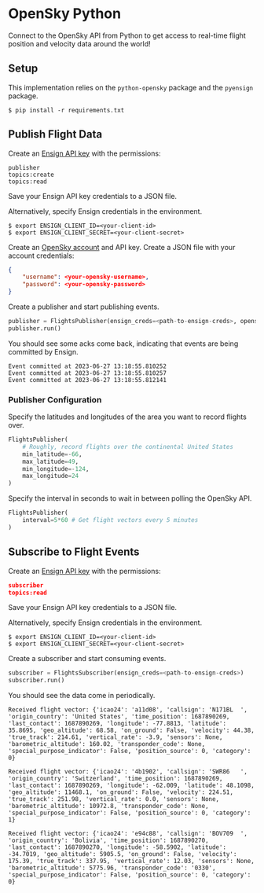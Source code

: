 # OpenSky Python

Connect to the OpenSky API from Python to get access to real-time flight position and velocity data around the world!

## Setup

This implementation relies on the `python-opensky` package and the `pyensign` package.

```
$ pip install -r requirements.txt
```

## Publish Flight Data

Create an [Ensign API key](https://rotational.app) with the permissions:

```
publisher
topics:create
topics:read
```

Save your Ensign API key credentials to a JSON file.

Alternatively, specify Ensign credentials in the environment.
```
$ export ENSIGN_CLIENT_ID=<your-client-id>
$ export ENSIGN_CLIENT_SECRET=<your-client-secret>
```

Create an [OpenSky account](https://opensky-network.org/) and API key. Create a JSON file with your account credentials:

```json
{
    "username": <your-opensky-username>,
    "password": <your-opensky-password>
}
```

Create a publisher and start publishing events.

```python
publisher = FlightsPublisher(ensign_creds=<path-to-ensign-creds>, opensky_creds=<path-to-opensky-creds>)
publisher.run()
```

You should see some acks come back, indicating that events are being committed by Ensign.

```
Event committed at 2023-06-27 13:18:55.810252
Event committed at 2023-06-27 13:18:55.810257
Event committed at 2023-06-27 13:18:55.812141
```

### Publisher Configuration

Specify the latitudes and longitudes of the area you want to record flights over.

```python
FlightsPublisher(
    # Roughly, record flights over the continental United States
    min_latitude=-66,
    max_latitude=49,
    min_longitude=-124,
    max_longitude=24
)
```

Specify the interval in seconds to wait in between polling the OpenSky API.

```python
FlightsPublisher(
    interval=5*60 # Get flight vectors every 5 minutes
)
```

## Subscribe to Flight Events

Create an [Ensign API key](https://rotational.app) with the permissions:

```json
subscriber
topics:read
```

Save your Ensign API key credentials to a JSON file.

Alternatively, specify Ensign credentials in the environment.
```
$ export ENSIGN_CLIENT_ID=<your-client-id>
$ export ENSIGN_CLIENT_SECRET=<your-client-secret>
```

Create a subscriber and start consuming events.

```python
subscriber = FlightsSubscriber(ensign_creds=<path-to-ensign-creds>)
subscriber.run()
```

You should see the data come in periodically.

```
Received flight vector: {'icao24': 'a11d08', 'callsign': 'N171BL  ', 'origin_country': 'United States', 'time_position': 1687890269, 'last_contact': 1687890269, 'longitude': -77.8813, 'latitude': 35.8695, 'geo_altitude': 68.58, 'on_ground': False, 'velocity': 44.38, 'true_track': 214.61, 'vertical_rate': -3.9, 'sensors': None, 'barometric_altitude': 160.02, 'transponder_code': None, 'special_purpose_indicator': False, 'position_source': 0, 'category': 0}

Received flight vector: {'icao24': '4b1902', 'callsign': 'SWR86   ', 'origin_country': 'Switzerland', 'time_position': 1687890269, 'last_contact': 1687890269, 'longitude': -62.009, 'latitude': 48.1098, 'geo_altitude': 11468.1, 'on_ground': False, 'velocity': 224.51, 'true_track': 251.98, 'vertical_rate': 0.0, 'sensors': None, 'barometric_altitude': 10972.8, 'transponder_code': None, 'special_purpose_indicator': False, 'position_source': 0, 'category': 1}

Received flight vector: {'icao24': 'e94c88', 'callsign': 'BOV709  ', 'origin_country': 'Bolivia', 'time_position': 1687890270, 'last_contact': 1687890270, 'longitude': -58.5902, 'latitude': -34.7019, 'geo_altitude': 5905.5, 'on_ground': False, 'velocity': 175.39, 'true_track': 337.95, 'vertical_rate': 12.03, 'sensors': None, 'barometric_altitude': 5775.96, 'transponder_code': '0330', 'special_purpose_indicator': False, 'position_source': 0, 'category': 0}
```